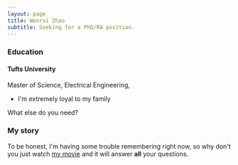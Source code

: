 ```yaml
---
layout: page
title: Wenrui Zhao
subtitle: Seeking for a PhD/RA position.
---
```


### Education
#### Tufts University
Master of Science, Electrical Engineering, 
- I'm extremely loyal to my family

What else do you need?

### My story

To be honest, I'm having some trouble remembering right now, so why don't you just watch [my movie](https://en.wikipedia.org/wiki/The_Princess_Bride_%28film%29) and it will answer **all** your questions.
